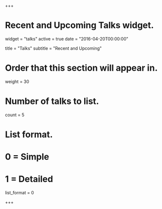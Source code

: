+++
# Recent and Upcoming Talks widget.
widget = "talks"
active = true
date = "2016-04-20T00:00:00"

title = "Talks"
subtitle = "Recent and Upcoming"

# Order that this section will appear in.
weight = 30

# Number of talks to list.
count = 5

# List format.
#   0 = Simple
#   1 = Detailed
list_format = 0

+++
